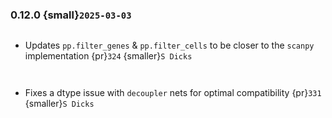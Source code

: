 ### 0.12.0 {small}`2025-03-03`

```{rubric} Features
```
* Updates `pp.filter_genes` & `pp.filter_cells` to be closer to the `scanpy` implementation {pr}`324` {smaller}`S Dicks`

```{rubric} Performance
```

```{rubric} Bug fixes
```
* Fixes a dtype issue with `decoupler` nets for optimal compatibility {pr}`331` {smaller}`S Dicks`

```{rubric} Misc
```
